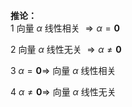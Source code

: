 **推论：**    
1 向量 $\alpha$ 线性相关 $\Rightarrow\alpha=\mathbf{0}$     
    
2 向量 $\alpha$ 线性无关 $\Rightarrow\alpha\neq\mathbf{0}$     
    
3  $\alpha=\mathbf{0}\Rightarrow$ 向量 $\alpha$ 线性相关    
    
4  $\alpha\neq\mathbf{0}\Rightarrow$ 向量 $\alpha$ 线性无关    
